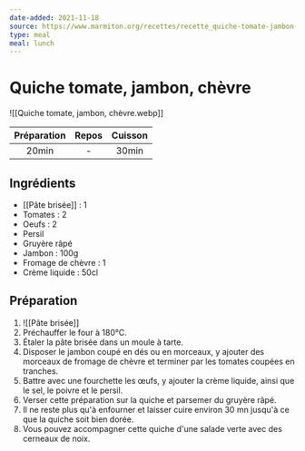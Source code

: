 ```yaml
---
date-added: 2021-11-18
source: https://www.marmiton.org/recettes/recette_quiche-tomate-jambon-chevre_32961.aspx
type: meal
meal: lunch
---
```


# Quiche tomate, jambon, chèvre

![[Quiche tomate, jambon, chèvre.webp]]

| Préparation | Repos | Cuisson |
|:-----------:|:-----:|:-------:|
|    20min    |   -   |  30min  |

## Ingrédients

- [[Pâte brisée]] : 1
- Tomates : 2
- Oeufs : 2
- Persil
- Gruyère râpé
- Jambon : 100g
- Fromage de chèvre : 1
- Crème liquide : 50cl

## Préparation

1. ![[Pâte brisée]]
2. Préchauffer le four à 180°C.
3. Étaler la pâte brisée dans un moule à tarte.
4. Disposer le jambon coupé en dés ou en morceaux, y ajouter des morceaux de fromage de chèvre et terminer par les tomates coupées en tranches.
5. Battre avec une fourchette les œufs, y ajouter la crème liquide, ainsi que le sel, le poivre et le persil.
6. Verser cette préparation sur la quiche et parsemer du gruyère râpé.
7. Il ne reste plus qu'à enfourner et laisser cuire environ 30 mn jusqu'à ce que la quiche soit bien dorée.
8. Vous pouvez accompagner cette quiche d'une salade verte avec des cerneaux de noix.
